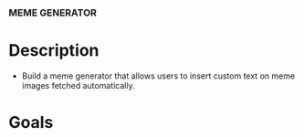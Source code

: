 ### MEME GENERATOR

# Description
- Build a meme generator that allows users to insert custom text on meme images fetched automatically.

# Goals